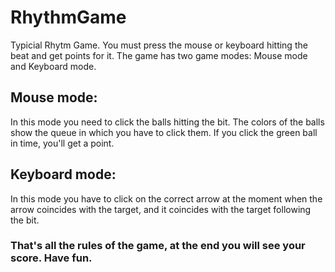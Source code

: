 # RhythmGame
Typicial Rhytm Game. You must press the mouse or keyboard hitting the beat and get points for it. The game has two game modes: Mouse mode and Keyboard mode.
## Mouse mode:
In this mode you need to click the balls hitting the bit. The colors of the balls show the queue in which you have to click them. If you click the green ball in time, you'll get a point.
## Keyboard mode:
In this mode you have to click on the correct arrow at the moment when the arrow coincides with the target, and it coincides with the target following the bit.
### That's all the rules of the game, at the end you will see your score. Have fun.
